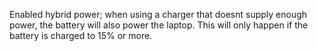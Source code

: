 Enabled hybrid power; when using a charger that doesnt supply enough power,
the battery will also power the laptop. This will only happen if the battery
is charged to 15% or more.
